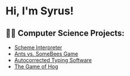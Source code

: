 <h1>Hi, I'm Syrus! </h1>

<h2>👨‍💻 Computer Science Projects:</h2>

  - [Scheme Interpreter](https://github.com/syrusaslam/Scheme-Interpreter)
  - [Ants vs. SomeBees Game](https://github.com/syrusaslam/Ants-vs.-SomeBees-Game)
  - [Autocorrected Typing Software](https://github.com/syrusaslam/Autocorrected-Typing-Software)
  - [The Game of Hog](https://github.com/syrusaslam/The-Game-of-Hog)


<!--


Here are some ideas to get you started:

- 🔭 I’m currently working on ...
- 🌱 I’m currently learning ...
- 👯 I’m looking to collaborate on ...
- 🤔 I’m looking for help with ...
- 💬 Ask me about ...
- 📫 How to reach me: ...
- 😄 Pronouns: ...
- ⚡ Fun fact: ...
-->
